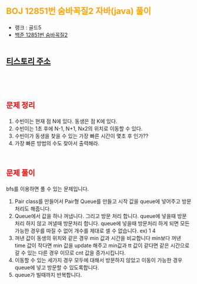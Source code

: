 # <span style="color:orange; font-size:17pt; font-weight:bold">BOJ 12851번 숨바꼭질2 자바(java)  풀이</span>
- 랭크 : 골드5
- [백준 12851번 숨바꼭질2](https://www.acmicpc.net/problem/12851)
<br><br>

## [티스토리 주소](https://hoho325.tistory.com/)
<br><br>

# <span style="color: red; font-size:15pt">문제 정리</span>
1. 수빈이는 현재 점 N에 있다. 동생은 점 K에 있다.
2. 수빈이는 1초 후에 N-1, N+1, Nx2의 위치로 이동할 수 있다.
3. 수빈이가 동생을 찾을 수 있는 가장 빠른 시간이 몇초 후 인가??
4. 가장 빠른 방법의 수도 찾아서 출력해라.
<br><br>

# <span style="color: red; font-size:15pt">문제 풀이</span>
bfs를 이용하면 풀 수 있는 문제입니다.
1. Pair class를 만들어서 Pair형 Queue를 만들고 시작 값을 queue에 넣어주고 방문처리도 해줍니다.
2. Queue에서 값을 하나 꺼냅니다. 그리고 방문 처리 합니다.
    queue에 넣을때 방문처리 하지 않고 꺼낼때 방문처리 합니다.
    queue에 넣을때 방문처리 하게 되면 모든 가능한 경우를 따질 수 없어 개수를 제대로 셀 수 없습니다.
    ex) 1 4
3. 꺼낸 값이 동생의 위치와 같은 경우 min 값과 시간을 비교합니다
    min보다 꺼낸 time 값이 작다면 min 값을 update 해주고
    min값과 tt 값이 같다면 같은 시간으로 갈 수 있는 다른 경우 이므로 cnt 값을 증가시킵니다.
4. 이동할 수 있는 세가지 경우 모두에 대해서 방문하지 않았고 이동이 가능한 경우 queue에 넣고 방문할 수 있도록합니다.
5. queue가 빌때까지 반복합니다.
<br>